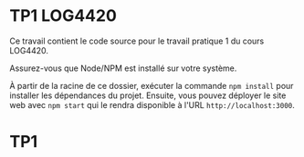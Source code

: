 # TP1 LOG4420

Ce travail contient le code source pour le travail pratique 1 du cours LOG4420.

Assurez-vous que Node/NPM est installé sur votre système.

À partir de la racine de ce dossier, exécuter la commande `npm install` pour installer les dépendances du projet.
Ensuite, vous pouvez déployer le site web avec `npm start` qui le rendra disponible à l'URL `http://localhost:3000`.
# TP1
